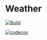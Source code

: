 # Weather

[![Build](https://github.com/ronaldfabra/Weather/actions/workflows/build.yml/badge.svg)](https://github.com/ronaldfabra/Weather/actions/workflows/build.yml)

[![codecov](https://codecov.io/gh/ronaldfabra/Weather/branch/master/graph/badge.svg?token=3G8XLZ41UJ)](https://codecov.io/gh/ronaldfabra/Weather)
